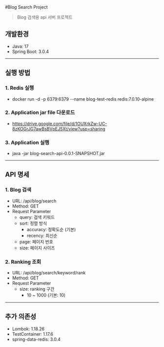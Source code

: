 #Blog Search Project
> Blog 검색용 api 서버 프로젝트
## 개발환경
- Java: 17
- Spring Boot: 3.0.4
***
## 실행 방법
### 1. Redis 실행
- docker run -d -p 6379:6379 --name blog-test-redis redis:7.0.10-alpine

### 2. Application jar file 다운로드
- https://drive.google.com/file/d/1OUXrkZw-UC-8zKOGrJG7awBsBVpEJ5Xt/view?usp=sharing

### 3. Application 실행
- java -jar blog-search-api-0.0.1-SNAPSHOT.jar
***
## API 명세
### 1. Blog 검색
- URL: /api/blog/search
- Method: GET
- Request Parameter
    - query: 검색 키워드
    - sort: 정렬 방식
      - accuracy: 정확도순 (기본)
      - recency: 최신순
    - page: 페이지 번호
    - size: 페이지 사이즈

### 2. Ranking 조회
- URL: /api/blog/search/keyword/rank
- Method: GET
- Request Parameter
    - size: ranking 구간
      - 10 ~ 1000 (기본: 10)

***
## 추가 의존성
- Lombok: 1.18.26
- TestContainer: 1.17.6
- spring-data-redis: 3.0.4


